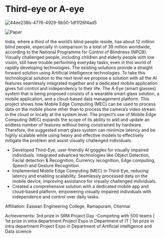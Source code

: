 # Third-eye or A-eye

![44ee238b-4776-4929-9b50-1df1f26f4ad5](https://github.com/SanjayR-26/Third-eye/assets/90435317/18e5ca90-8fba-4e47-a52d-46f9c80a3e25)

![Paper](https://ieeexplore.ieee.org/document/10134901)

India, where a third of the world’s blind people reside, has about 12 million blind people, especially in comparison to a total of 39 million worldwide, according to the National Programme for Control of Blindness (NPCB). Visually challenged people, including children and elderly people with low vision, still have trouble performing everyday tasks, even in this world of rapidly developing technologies. The existing solutions provide a straight forward solution using Artificial Intelligence technologies. To take this technological solution to the next level we propose a solution with all the AI features seamlessly integrated together and a dedicated mobile application gives full control and independency to their life. The A-Eye (smart glasses) system that is being proposed consists of a wearable smart glass solution, a mobile application, and a cloud-based data management platform. This project shows how Mobile Edge Computing (MEC) can be used to process data on the mobile phone other than to process the camera’s video stream in the cloud or locally at the system level. The project’s use of Mobile Edge Computing (MEC) expands the scope of its ability to add and update an endless number of features without being constrained by hardware. Therefore, the suggested smart glass system can minimize latency and be highly scalable while using heavy and effective models to effectively mitigate the problem and assist visually challenged individuals.

- Developed Third-Eye, user-friendly AI goggles for visually impaired individuals. Integrated advanced technologies like Object Detection, Facial detection & Recognition, Currency recognition, Edge computing, Speech and Gesture Recognition
- Implemented Mobile Edge Computing (MEC) in Third-Eye, reducing latency and enabling scalability. Seamlessly processed data on the mobile device, improving assistance for visually challenged individuals.
- Created a comprehensive solution with a dedicated mobile app and cloud-based platform, empowering visually impaired individuals with independence and control over daily tasks.

Affiliation: Easwari Engineering College, Ramapuram, Chennai

Achievements: 3rd prize in SRM Project Day -Competing with 500 teams | 1st prize in intra department Project Expo in Department of IT | 1st prize in intra department Project Expo in Department of Artificial intelligence and Data science

